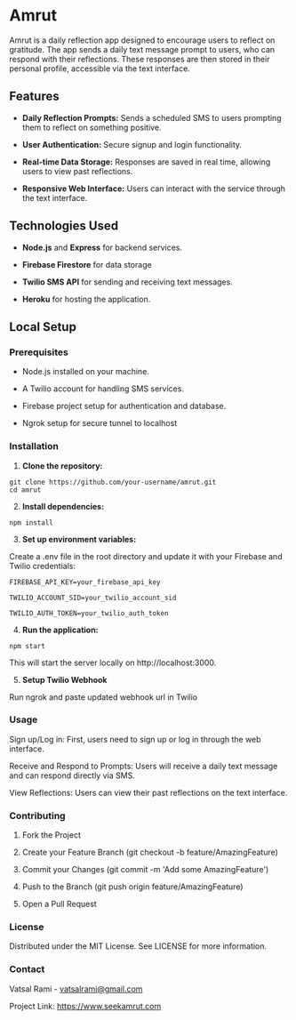 
# Amrut

  

Amrut is a daily reflection app designed to encourage users to reflect on gratitude. The app sends a daily text message prompt to users, who can respond with their reflections. These responses are then stored in their personal profile, accessible via the text interface.

  

## Features

  

-  **Daily Reflection Prompts:** Sends a scheduled SMS to users prompting them to reflect on something positive.

-  **User Authentication:** Secure signup and login functionality.

-  **Real-time Data Storage:** Responses are saved in real time, allowing users to view past reflections.

-  **Responsive Web Interface:** Users can interact with the service through the text interface.

  

## Technologies Used

  

-  **Node.js** and **Express** for backend services.

-  **Firebase Firestore** for data storage

-  **Twilio SMS API** for sending and receiving text messages.

-  **Heroku** for hosting the application.

  

## Local Setup

  

### Prerequisites

  

- Node.js installed on your machine.

- A Twilio account for handling SMS services.

- Firebase project setup for authentication and database.

- Ngrok setup for secure tunnel to localhost

  

### Installation

  

1.  **Clone the repository:**

```
git clone https://github.com/your-username/amrut.git
cd amrut
```

  

2.  **Install dependencies:**

```
npm install
```

3. **Set up environment variables:**

Create a .env file in the root directory and update it with your Firebase and Twilio credentials:

```
FIREBASE_API_KEY=your_firebase_api_key

TWILIO_ACCOUNT_SID=your_twilio_account_sid

TWILIO_AUTH_TOKEN=your_twilio_auth_token
```

4. **Run the application:**

```
npm start
```

This will start the server locally on http://localhost:3000.
  

5. **Setup Twilio Webhook**

Run ngrok and paste updated webhook url in Twilio

  

### Usage

Sign up/Log in: First, users need to sign up or log in through the web interface.

Receive and Respond to Prompts: Users will receive a daily text message and can respond directly via SMS.

View Reflections: Users can view their past reflections on the text interface.

  

### Contributing

  

1. Fork the Project

2. Create your Feature Branch (git checkout -b feature/AmazingFeature)

3. Commit your Changes (git commit -m 'Add some AmazingFeature')

4. Push to the Branch (git push origin feature/AmazingFeature)

5. Open a Pull Request

  

### License

Distributed under the MIT License. See LICENSE for more information.

  

### Contact

Vatsal Rami - vatsalrami@gmail.com

  

Project Link: https://www.seekamrut.com